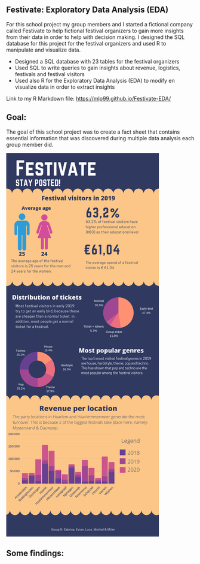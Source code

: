 ## Festivate: Exploratory Data Analysis (EDA)

For this school project my group members and I started a fictional company called Festivate to help fictional festival organizers to gain more insights from their data in order to help with decision making. I designed the SQL database for this project for the festival organizers and used R to manipulate and visualize data.

* Designed a SQL database with 23 tables for the festival organizers
* Used SQL to write queries to gain insights about revenue, logistics, festivals and festival visitors
* Used also R for the Exploratory Data Analysis (EDA) to modify en visualize data in order to extract insights


Link to my R Markdown file:
https://mlp99.github.io/Festivate-EDA/

## Goal:
The goal of this school project was to create a fact sheet that contains essential information that was discovered during multiple data analysis each group member did.

![](./images/factsheet.png)

## Some findings:


